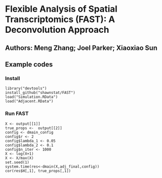 # Flexible Analysis of Spatial Transcriptomics (FAST): A Deconvolution Approach

## Authors: Meng Zhang; Joel Parker; Xiaoxiao Sun

## Example codes

### Install
    library("devtools")
    install_github("shawnstat/FAST")
    load("Simulation.RData")
    load("Adjacent.RData")
### Run FAST
    X <- output[[1]]
    true_props <-  output[[2]]
    config <- dmain_config
    config$r <- 2
    config$lambda_1 <- 0.05
    config$lambda_2 <- 0.1
    config$n_iter <- 1000
    X <- log(X+1)
    X <- X/max(X)
    set.seed(1)
    system.time(res<-dmain(X,adj_final,config))
    cor(res$H[,1], true_props[,1])
